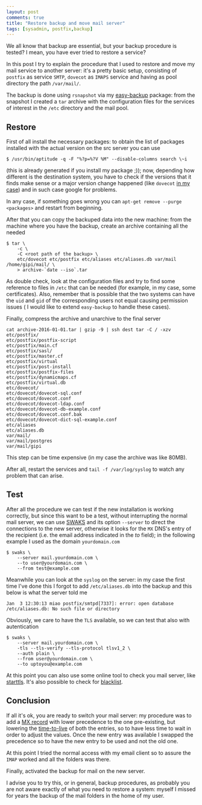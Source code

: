 ```yaml
---
layout: post
comments: true
title: "Restore backup and move mail server"
tags: [sysadmin, postfix,backup]
---
```


We all know that backup are essential, but your backup procedure
is tested? I mean, you have ever tried to restore a service?

In this post I try to explain the procedure that I used to restore
and move my mail service to another server: it's a pretty basic setup,
consisting of ``postfix`` as service ``SMTP``, ``dovecot`` as ``IMAPS``
service and having as pool directory the path ``/var/mail/``.

The backup is done using ``rsnapshot`` via my [easy-backup](https://github.com/gipi/Easy-backup) package:
from the snapshot I created a ``tar`` archive with the configuration files for the
services of interest in the ``/etc`` directory and the mail pool.

## Restore

First of all install the necessary packages: to obtain the list of packages
installed with the actual version on the src server you can use

    $ /usr/bin/aptitude -q -F "%?p=%?V %M" --disable-columns search \~i

(this is already generated if you install my package ;)); now, depending
how different is the destination system, you have to
check if the versions that it finds make sense or a major version
change happened (like ``dovecot`` [in my
case](http://wiki2.dovecot.org/Upgrading/2.0)) and in such case google for
problems.

In any case, if something goes wrong you can ``apt-get remove --purge <packages>``
and restart from beginning.

After that you can copy the backuped data into the new machine: from
the machine where you have the backup, create an archive containing
all the needed

```
$ tar \
    -c \
    -C <root path of the backup> \
    etc/dovecot etc/postfix etc/aliases etc/aliases.db var/mail /home/gipi/mail/ \
    > archive-`date --iso`.tar
```

As double check, look at the configuration files and try to find some reference to files in
``/etc`` that can be needed (for example, in my case, some certificates). Also,
remember that is possible that the two systems can have the ``uid`` and ``gid``
of the corresponding users not equal causing permission issues ( I would like to
extend ``easy-backup`` to handle these cases).

Finally, compress the archive and unarchive to the final server

```
cat archive-2016-01-01.tar | gzip -9 | ssh dest tar -C / -xzv
etc/postfix/
etc/postfix/postfix-script
etc/postfix/main.cf
etc/postfix/sasl/
etc/postfix/master.cf
etc/postfix/virtual
etc/postfix/post-install
etc/postfix/postfix-files
etc/postfix/dynamicmaps.cf
etc/postfix/virtual.db
etc/dovecot/
etc/dovecot/dovecot-sql.conf
etc/dovecot/dovecot.conf
etc/dovecot/dovecot-ldap.conf
etc/dovecot/dovecot-db-example.conf
etc/dovecot/dovecot.conf.bak
etc/dovecot/dovecot-dict-sql-example.conf
etc/aliases
etc/aliases.db
var/mail/
var/mail/postgres
var/mail/gipi
```

This step can be time expensive (in my case the archive was like 80MB).

After all, restart the services and ``tail -f /var/log/syslog`` to watch
any problem that can arise.

## Test

After all the procedure we can test if the new installation is working correctly,
but since this want to be a test, without interrupting the normal mail server,
we can use [SWAKS](https://www.debian-administration.org/article/633/Testing_SMTP_servers_with_SWAKS)
and its option ``--server`` to direct the connections to the new server,
otherwise it looks for the ``MX`` DNS's entry of the recipient (i.e. the email address
indicated in the *to* field); in the following example I used as the
domain  ``yourdomain.com``

```
$ swaks \
    --server mail.yourdomain.com \
    --to user@yourdomain.com \
    --from test@example.com
```

Meanwhile you can look at the ``syslog`` on the server: in my case
the first time I've done this I forgot to add ``/etc/aliases.db``
into the backup and this below is what the server told me

```
Jan  3 12:30:13 miao postfix/smtpd[7337]: error: open database /etc/aliases.db: No such file or directory
```

Obviously, we care to have the ``TLS`` available, so we can test that also
with autentication

```
$ swaks \
    --server mail.yourdomain.com \
    -tls --tls-verify --tls-protocol tlsv1_2 \
    --auth plain \
    --from user@yourdomain.com \
    --to uptoyou@example.com
```

At this point you can also use some online tool to check you mail
server, like [starttls](https://starttls.info). It's also possible to
check for [blacklist](https://mxtoolbox.com/blacklists.aspx).

## Conclusion

If all it's ok, you are ready to switch your mail server:
my procedure was to add a [MX record](https://en.wikipedia.org/wiki/MX_record) with lower precedence
to the one pre-existing, but lowering the [time-to-live](https://en.wikipedia.org/wiki/Time_to_live)
of both the entries, so to have less time to wait in order to adjust the values. Once
the new entry was available I swapped the precedence so to have the new entry to be used
and not the old one.

At this point I tried the normal access with my email client so to assure the ``IMAP`` worked
and all the folders was there.

Finally, activated the backup for mail on the new server.

I advise you to try this, or in general, backup procedures, as probably you are not
aware exactly of what you need to restore a system: myself I missed for years
the backup of the mail folders in the home of my user.
